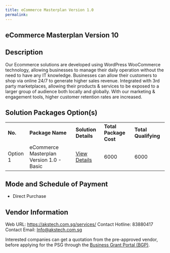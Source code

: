 ```yaml
---
title: eCommerce Masterplan Version 1.0
permalink: 
---
```


## eCommerce Masterplan Version 10

## Description

Our Ecommerce solutions are developed using WordPress WooCommerce technology, allowing businesses to manage their daily operation without the need to have any IT knowledge. Businesses can allow their customers to shop via online 24/7 to generate higher sales revenue. Integrated with 3rd party marketplaces, allowing their products & services to be exposed to a larger group of audience both locally and globally. With our marketing & engagement tools, higher customer retention rates are increased.

## Solution Packages Option(s)

<table>
<tr>
<td><b>No.</b></td>
<td><b>Package Name</b></td>
<td><b>Solution Details</b></td>
<td><b>Total Package Cost</b></td>
<td><b>Total Qualifying</b></td>
</tr>
<tr>
<td>Option 1</td>
<td>eCommerce Masterplan Version 1.0 - Basic</td>
<td><a href='https://www.gobusiness.gov.sg/images/psg/Desensitised_Aks_Tech_Annex_3_CR_wef_2_Sept_2021_Part_1.pdf'>View Details</a></td>
<td>6000</td>
<td>6000</td>
</tr>
</table>

## Mode and Schedule of Payment

 - Direct Purchase

## Vendor Information

 Web URL: https://akstech.com.sg/services/ 
Contact Hotline: 83880417 
Contact Email: Info@akstech.com.sg 


Interested companies can get a quotation from the pre-approved vendor, before applying for the PSG through the <a href='https://www.businessgrants.gov.sg/'>Business Grant Portal (BGP)</a>.
